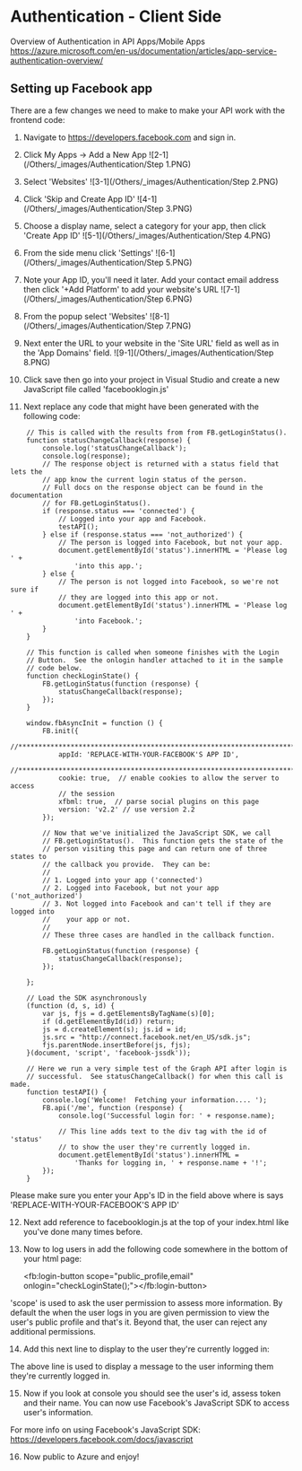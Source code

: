 # Authentication - Client Side

Overview of Authentication in API Apps/Mobile Apps https://azure.microsoft.com/en-us/documentation/articles/app-service-authentication-overview/ 

## Setting up Facebook app

There are a few changes we need to make to make your API work with the frontend code:

1. Navigate to https://developers.facebook.com and sign in. 

2. Click My Apps -> Add a New App
![2-1](/Others/_images/Authentication/Step 1.PNG)

3. Select 'Websites'
![3-1](/Others/_images/Authentication/Step 2.PNG)

4. Click 'Skip and Create App ID'
![4-1](/Others/_images/Authentication/Step 3.PNG)

5. Choose a display name, select a category for your app, then click 'Create App ID'
![5-1](/Others/_images/Authentication/Step 4.PNG)

6. From the side menu click 'Settings'
![6-1](/Others/_images/Authentication/Step 5.PNG)

7. Note your App ID, you'll need it later. Add your contact email address then click '+Add Platform' to add your website's URL
![7-1](/Others/_images/Authentication/Step 6.PNG)

8. From the popup select 'Websites'
![8-1](/Others/_images/Authentication/Step 7.PNG)

9. Next enter the URL to your website in the 'Site URL' field as well as in the 'App Domains' field.
![9-1](/Others/_images/Authentication/Step 8.PNG)

10. Click save then go into your project in Visual Studio and create a new JavaScript file called 'facebooklogin.js'

11. Next replace any code that might have been generated with the following code:

```
	// This is called with the results from from FB.getLoginStatus().
	function statusChangeCallback(response) {
		console.log('statusChangeCallback');
		console.log(response);
		// The response object is returned with a status field that lets the
		// app know the current login status of the person.
		// Full docs on the response object can be found in the documentation
		// for FB.getLoginStatus().
		if (response.status === 'connected') {
			// Logged into your app and Facebook.
			testAPI();
		} else if (response.status === 'not_authorized') {
			// The person is logged into Facebook, but not your app.
			document.getElementById('status').innerHTML = 'Please log ' +
				'into this app.';
		} else {
			// The person is not logged into Facebook, so we're not sure if
			// they are logged into this app or not.
			document.getElementById('status').innerHTML = 'Please log ' +
				'into Facebook.';
		}
	}

	// This function is called when someone finishes with the Login
	// Button.  See the onlogin handler attached to it in the sample
	// code below.
	function checkLoginState() {
		FB.getLoginStatus(function (response) {
			statusChangeCallback(response);
		});
	}

	window.fbAsyncInit = function () {
		FB.init({
			//******************************************************************************//
			appId: 'REPLACE-WITH-YOUR-FACEBOOK'S APP ID',
			//*****************************************************************************//
			cookie: true,  // enable cookies to allow the server to access 
			// the session
			xfbml: true,  // parse social plugins on this page
			version: 'v2.2' // use version 2.2
		});

		// Now that we've initialized the JavaScript SDK, we call 
		// FB.getLoginStatus().  This function gets the state of the
		// person visiting this page and can return one of three states to
		// the callback you provide.  They can be:
		//
		// 1. Logged into your app ('connected')
		// 2. Logged into Facebook, but not your app ('not_authorized')
		// 3. Not logged into Facebook and can't tell if they are logged into
		//    your app or not.
		//
		// These three cases are handled in the callback function.

		FB.getLoginStatus(function (response) {
			statusChangeCallback(response);
		});

	};

	// Load the SDK asynchronously
	(function (d, s, id) {
		var js, fjs = d.getElementsByTagName(s)[0];
		if (d.getElementById(id)) return;
		js = d.createElement(s); js.id = id;
		js.src = "http://connect.facebook.net/en_US/sdk.js";
		fjs.parentNode.insertBefore(js, fjs);
	}(document, 'script', 'facebook-jssdk'));

	// Here we run a very simple test of the Graph API after login is
	// successful.  See statusChangeCallback() for when this call is made.
	function testAPI() {
		console.log('Welcome!  Fetching your information.... ');
		FB.api('/me', function (response) {
			console.log('Successful login for: ' + response.name);
			
			// This line adds text to the div tag with the id of 'status'
			// to show the user they're currently logged in.
			document.getElementById('status').innerHTML =
				'Thanks for logging in, ' + response.name + '!';
		});
	}
```
	
Please make sure you enter your App's ID in the field above where is says 'REPLACE-WITH-YOUR-FACEBOOK'S APP ID'

12. Next add reference to facebooklogin.js at the top of your index.html like you've done many times before.

13. Now to log users in add the following code somewhere in the bottom of your html page:

	<fb:login-button scope="public_profile,email" onlogin="checkLoginState();"></fb:login-button>
	
'scope' is used to ask the user permission to assess more information. By default the when the user logs in you are given permission to view the user's public profile and that's it.
Beyond that, the user can reject any additional permissions. 
	
14. Add this next line to display to the user they're currently logged in:

	<div id="status"></div>
	
The above line is used to display a message to the user informing them they're currently logged in.

15. Now if you look at console you should see the user's id, assess token and their name. You can now use Facebook's JavaScript SDK to access user's information.

For more info on using Facebook's JavaScript SDK: https://developers.facebook.com/docs/javascript

16. Now public to Azure and enjoy!